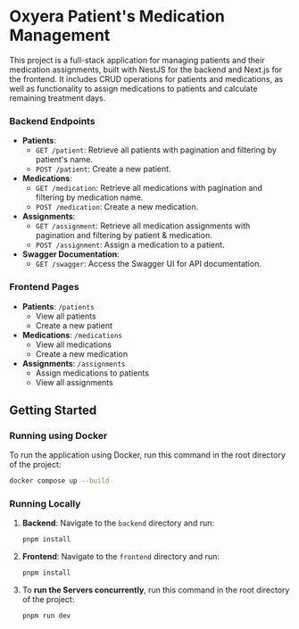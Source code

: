 # Oxyera Patient's Medication Management

This project is a full-stack application for managing patients and their medication assignments, built with NestJS for the backend and Next.js for the frontend. It includes CRUD operations for patients and medications, as well as functionality to assign medications to patients and calculate remaining treatment days.

### Backend Endpoints
- **Patients**:
  - `GET /patient`: Retrieve all patients with pagination and filtering by patient's name.
  - `POST /patient`: Create a new patient.
- **Medications**:
  - `GET /medication`: Retrieve all medications with pagination and filtering by medication name.
  - `POST /medication`: Create a new medication.
- **Assignments**:
  - `GET /assignment`: Retrieve all medication assignments with pagination and filtering by patient & medication.
  - `POST /assignment`: Assign a medication to a patient.
- **Swagger Documentation**: 
  - `GET /swagger`: Access the Swagger UI for API documentation.

### Frontend Pages
- **Patients**: `/patients`
  - View all patients
  - Create a new patient
- **Medications**: `/medications`
  - View all medications
  - Create a new medication
- **Assignments**: `/assignments`
  - Assign medications to patients
  - View all assignments

## Getting Started
### Running using Docker
To run the application using Docker, run this command in the root directory of the project:

```bash
docker compose up --build
```

### Running Locally
1. **Backend**: Navigate to the `backend` directory and run:
   ```bash
   pnpm install
   ```
2. **Frontend**: Navigate to the `frontend` directory and run:
   ```bash
   pnpm install
   ```
3. To **run the Servers concurrently**, run this command in the root directory of the project:
   ```bash
   pnpm run dev
   ```